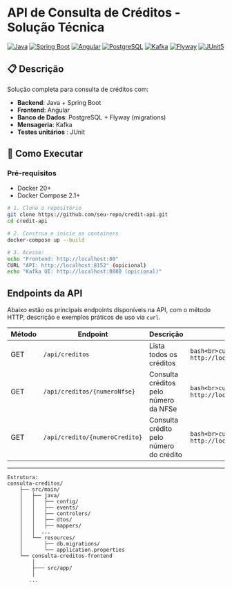 # API de Consulta de Créditos - Solução Técnica

[![Java](https://img.shields.io/badge/Java-21-blue.svg)](https://openjdk.org/)
[![Spring Boot](https://img.shields.io/badge/Spring%20Boot-3.5-green.svg)](https://spring.io/projects/spring-boot)
[![Angular](https://img.shields.io/badge/Angular-20-orange.svg)](https://angular.io/)
[![PostgreSQL](https://img.shields.io/badge/PostgreSQL-15-blue.svg)](https://www.postgresql.org/)
[![Kafka](https://img.shields.io/badge/Apache%20Kafka-3.1-000000.svg)](https://kafka.apache.org/)
[![Flyway](https://img.shields.io/badge/Flyway-9-yellow.svg)](https://flywaydb.org/)
[![JUnit5](https://img.shields.io/badge/JUnit-5-brightgreen.svg)](https://junit.org/junit5/)

## 📋 Descrição
Solução completa para consulta de créditos com:
- **Backend**: Java +  Spring Boot 
- **Frontend**: Angular
- **Banco de Dados**: PostgreSQL + Flyway (migrations)
- **Mensageria**: Kafka
- **Testes unitários** : JUnit

## 🚀 Como Executar

### Pré-requisitos
- Docker 20+
- Docker Compose 2.1+

```bash
# 1. Clone o repositório
git clone https://github.com/seu-repo/credit-api.git
cd credit-api

# 2. Construa e inicie os containers
docker-compose up --build

# 3. Acesse:
echo "Frontend: http://localhost:80"
CURL "API: http://localhost:8152" (opicional)
echo "Kafka UI: http://localhost:8080 (opicional)"


```

## Endpoints da API

Abaixo estão os principais endpoints disponíveis na API, com o método HTTP, descrição e exemplos práticos de uso via `curl`.

| Método | Endpoint                         | Descrição                               | Exemplo                                                                     |
|--------|---------------------------------|---------------------------------------|-----------------------------------------------------------------------------|
| GET    | `/api/creditos`                 | Lista todos os créditos                | ```bash<br>curl -u dan:123 http://localhost:8152/api/creditos<br>```        |
| GET    | `/api/creditos/{numeroNfse}`   | Consulta créditos pelo número da NFSe | ```bash<br>curl -u dan:123 http://localhost:8152/api/creditos/NF001<br>```  |
| GET    | `/api/credito/{numeroCredito}` | Consulta crédito pelo número do crédito | ```bash<br>curl -u dan:123 http://localhost:8152/api/credito/CR10001<br>``` |

---

```
Estrutura:
consulta-creditos/
    ├── src/main/
    │   ├── java/
    │   │   ├── config/      
    │   │   ├── events/   
    │   │   ├── controlers/
    │   │   ├── dtos/
    │   │   ├── mappers/
    │   │  ...  
    │   └── resources/
    │       ├── db.migrations/
    │       └── application.properties
    └── consulta-creditos-frontend
        │    
        ├─── src/app/
        │
       ...
```
          
